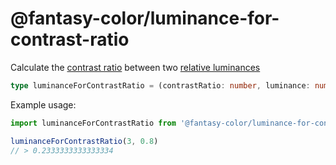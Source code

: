 # @fantasy-color/luminance-for-contrast-ratio

Calculate the [contrast ratio](../#contrast-ratio) between two [relative luminances](../#relative-luminance)

```typescript
type luminanceForContrastRatio = (contrastRatio: number, luminance: number) => number
```

Example usage:

```javascript
import luminanceForContrastRatio from '@fantasy-color/luminance-for-contrast-ratio'

luminanceForContrastRatio(3, 0.8)
// > 0.2333333333333334
```
